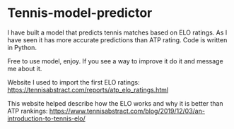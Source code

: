 # Tennis-model-predictor
 I have built a model that predicts tennis matches based on ELO ratings. As I have seen it has more accurate predictions than ATP rating. Code is written in Python. 

 Free to use model, enjoy. If you see a way to improve it do it and message me about it. 

 Website I used to import the first ELO ratings: https://tennisabstract.com/reports/atp_elo_ratings.html

 This website helped describe how the ELO works and why it is better than ATP rankings: https://www.tennisabstract.com/blog/2019/12/03/an-introduction-to-tennis-elo/

 


